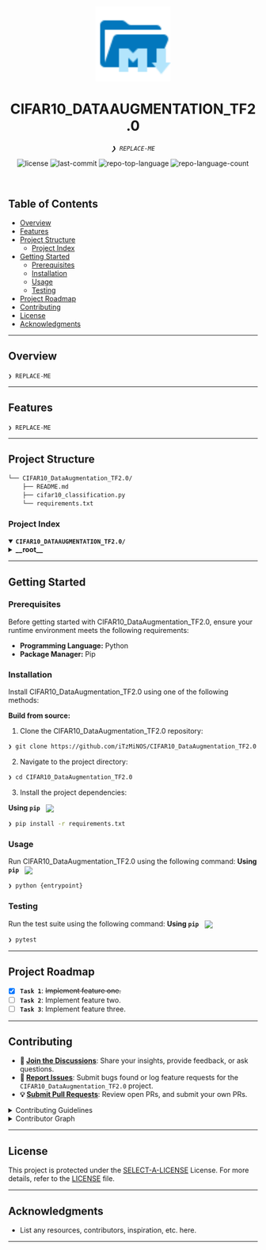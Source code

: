 <p align="center">
    <img src="https://raw.githubusercontent.com/PKief/vscode-material-icon-theme/ec559a9f6bfd399b82bb44393651661b08aaf7ba/icons/folder-markdown-open.svg" align="center" width="30%">
</p>
<p align="center"><h1 align="center">CIFAR10_DATAAUGMENTATION_TF2.0</h1></p>
<p align="center">
	<em><code>❯ REPLACE-ME</code></em>
</p>
<p align="center">
	<img src="https://img.shields.io/github/license/iTzMiNOS/CIFAR10_DataAugmentation_TF2.0?style=default&logo=opensourceinitiative&logoColor=white&color=0080ff" alt="license">
	<img src="https://img.shields.io/github/last-commit/iTzMiNOS/CIFAR10_DataAugmentation_TF2.0?style=default&logo=git&logoColor=white&color=0080ff" alt="last-commit">
	<img src="https://img.shields.io/github/languages/top/iTzMiNOS/CIFAR10_DataAugmentation_TF2.0?style=default&color=0080ff" alt="repo-top-language">
	<img src="https://img.shields.io/github/languages/count/iTzMiNOS/CIFAR10_DataAugmentation_TF2.0?style=default&color=0080ff" alt="repo-language-count">
</p>
<p align="center"><!-- default option, no dependency badges. -->
</p>
<p align="center">
	<!-- default option, no dependency badges. -->
</p>
<br>

##  Table of Contents

- [ Overview](#-overview)
- [ Features](#-features)
- [ Project Structure](#-project-structure)
  - [ Project Index](#-project-index)
- [ Getting Started](#-getting-started)
  - [ Prerequisites](#-prerequisites)
  - [ Installation](#-installation)
  - [ Usage](#-usage)
  - [ Testing](#-testing)
- [ Project Roadmap](#-project-roadmap)
- [ Contributing](#-contributing)
- [ License](#-license)
- [ Acknowledgments](#-acknowledgments)

---

##  Overview

<code>❯ REPLACE-ME</code>

---

##  Features

<code>❯ REPLACE-ME</code>

---

##  Project Structure

```sh
└── CIFAR10_DataAugmentation_TF2.0/
    ├── README.md
    ├── cifar10_classification.py
    └── requirements.txt
```


###  Project Index
<details open>
	<summary><b><code>CIFAR10_DATAAUGMENTATION_TF2.0/</code></b></summary>
	<details> <!-- __root__ Submodule -->
		<summary><b>__root__</b></summary>
		<blockquote>
			<table>
			<tr>
				<td><b><a href='https://github.com/iTzMiNOS/CIFAR10_DataAugmentation_TF2.0/blob/master/cifar10_classification.py'>cifar10_classification.py</a></b></td>
				<td><code>❯ REPLACE-ME</code></td>
			</tr>
			<tr>
				<td><b><a href='https://github.com/iTzMiNOS/CIFAR10_DataAugmentation_TF2.0/blob/master/requirements.txt'>requirements.txt</a></b></td>
				<td><code>❯ REPLACE-ME</code></td>
			</tr>
			</table>
		</blockquote>
	</details>
</details>

---
##  Getting Started

###  Prerequisites

Before getting started with CIFAR10_DataAugmentation_TF2.0, ensure your runtime environment meets the following requirements:

- **Programming Language:** Python
- **Package Manager:** Pip


###  Installation

Install CIFAR10_DataAugmentation_TF2.0 using one of the following methods:

**Build from source:**

1. Clone the CIFAR10_DataAugmentation_TF2.0 repository:
```sh
❯ git clone https://github.com/iTzMiNOS/CIFAR10_DataAugmentation_TF2.0
```

2. Navigate to the project directory:
```sh
❯ cd CIFAR10_DataAugmentation_TF2.0
```

3. Install the project dependencies:


**Using `pip`** &nbsp; [<img align="center" src="https://img.shields.io/badge/Pip-3776AB.svg?style={badge_style}&logo=pypi&logoColor=white" />](https://pypi.org/project/pip/)

```sh
❯ pip install -r requirements.txt
```




###  Usage
Run CIFAR10_DataAugmentation_TF2.0 using the following command:
**Using `pip`** &nbsp; [<img align="center" src="https://img.shields.io/badge/Pip-3776AB.svg?style={badge_style}&logo=pypi&logoColor=white" />](https://pypi.org/project/pip/)

```sh
❯ python {entrypoint}
```


###  Testing
Run the test suite using the following command:
**Using `pip`** &nbsp; [<img align="center" src="https://img.shields.io/badge/Pip-3776AB.svg?style={badge_style}&logo=pypi&logoColor=white" />](https://pypi.org/project/pip/)

```sh
❯ pytest
```


---
##  Project Roadmap

- [X] **`Task 1`**: <strike>Implement feature one.</strike>
- [ ] **`Task 2`**: Implement feature two.
- [ ] **`Task 3`**: Implement feature three.

---

##  Contributing

- **💬 [Join the Discussions](https://github.com/iTzMiNOS/CIFAR10_DataAugmentation_TF2.0/discussions)**: Share your insights, provide feedback, or ask questions.
- **🐛 [Report Issues](https://github.com/iTzMiNOS/CIFAR10_DataAugmentation_TF2.0/issues)**: Submit bugs found or log feature requests for the `CIFAR10_DataAugmentation_TF2.0` project.
- **💡 [Submit Pull Requests](https://github.com/iTzMiNOS/CIFAR10_DataAugmentation_TF2.0/blob/main/CONTRIBUTING.md)**: Review open PRs, and submit your own PRs.

<details closed>
<summary>Contributing Guidelines</summary>

1. **Fork the Repository**: Start by forking the project repository to your github account.
2. **Clone Locally**: Clone the forked repository to your local machine using a git client.
   ```sh
   git clone https://github.com/iTzMiNOS/CIFAR10_DataAugmentation_TF2.0
   ```
3. **Create a New Branch**: Always work on a new branch, giving it a descriptive name.
   ```sh
   git checkout -b new-feature-x
   ```
4. **Make Your Changes**: Develop and test your changes locally.
5. **Commit Your Changes**: Commit with a clear message describing your updates.
   ```sh
   git commit -m 'Implemented new feature x.'
   ```
6. **Push to github**: Push the changes to your forked repository.
   ```sh
   git push origin new-feature-x
   ```
7. **Submit a Pull Request**: Create a PR against the original project repository. Clearly describe the changes and their motivations.
8. **Review**: Once your PR is reviewed and approved, it will be merged into the main branch. Congratulations on your contribution!
</details>

<details closed>
<summary>Contributor Graph</summary>
<br>
<p align="left">
   <a href="https://github.com{/iTzMiNOS/CIFAR10_DataAugmentation_TF2.0/}graphs/contributors">
      <img src="https://contrib.rocks/image?repo=iTzMiNOS/CIFAR10_DataAugmentation_TF2.0">
   </a>
</p>
</details>

---

##  License

This project is protected under the [SELECT-A-LICENSE](https://choosealicense.com/licenses) License. For more details, refer to the [LICENSE](https://choosealicense.com/licenses/) file.

---

##  Acknowledgments

- List any resources, contributors, inspiration, etc. here.

---
